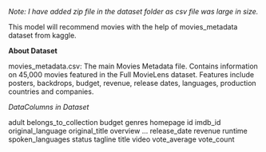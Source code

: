 *Note: I have added zip file in the dataset folder as csv file was large in size.*

This model will recommend movies with the help of movies_metadata dataset from kaggle.

**About Dataset**

movies_metadata.csv: The main Movies Metadata file. Contains information on 45,000 movies featured in the Full MovieLens dataset. Features include posters, backdrops, budget, revenue, release dates, languages, production countries and companies.

*DataColumns in Dataset*

adult
belongs_to_collection
budget
genres
homepage
id
imdb_id
original_language
original_title
overview ...
release_date
revenue
runtime
spoken_languages
status
tagline
title
video
vote_average
vote_count
